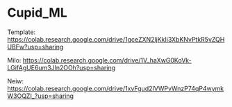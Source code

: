 # Cupid_ML

Template: https://colab.research.google.com/drive/1gceZXN2ljKkIi3XbKNvPtkR5vZQHUBFw?usp=sharing

Milo: https://colab.research.google.com/drive/1V_haXwG0KoVk-LGifAgUE6um3Jln2OOh?usp=sharing

</b> Neiw: </b> https://colab.research.google.com/drive/1xvFgud2IVWPvWnzP74qP4wymkW3OQZI_?usp=sharing
